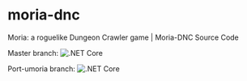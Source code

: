 # moria-dnc
Moria: a roguelike Dungeon Crawler game | Moria-DNC Source Code

Master branch: ![.NET Core](https://github.com/maartenoosterhoff/moria-dnc/workflows/.NET%20Core/badge.svg?branch=master)

Port-umoria branch: ![.NET Core](https://github.com/maartenoosterhoff/moria-dnc/workflows/.NET%20Core/badge.svg?branch=feature%2Fport-umoria)
